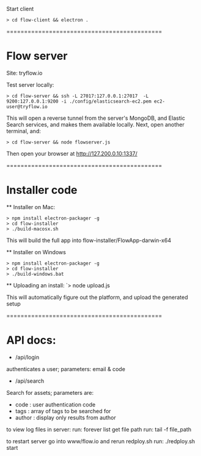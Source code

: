 
Start client
```
> cd flow-client && electron .
```
============================================
# Flow server

Site: tryflow.io

Test server locally:
```
> cd flow-server && ssh -L 27017:127.0.0.1:27017  -L 9200:127.0.0.1:9200 -i ./config/elasticsearch-ec2.pem ec2-user@tryflow.io
```
This will open a reverse tunnel from the server's MongoDB, and Elastic Search services, and makes them available locally.
Next, open another terminal, and:
```
> cd flow-server && node flowserver.js
```
Then open your browser at http://127.200.0.10:1337/

============================================
# Installer code

** Installer on Mac:

```
> npm install electron-packager -g
> cd flow-installer
> ./build-macosx.sh
```

This will build the full app into flow-installer/FlowApp-darwin-x64

** Installer on Windows

```
> npm install electron-packager -g
> cd flow-installer
> ./build-windows.bat
```

** Uploading an install:
`> node upload.js

This will automatically figure out the platform, and upload the generated setup

============================================
# API docs:

* /api/login

authenticates a user; parameters: email & code

* /api/search

Search for assets; parameters are:
* code : user authentication code
* tags : array of tags to be searched for
* author : display only results from author


to view log files in server:
run: forever list
get file path
run: tail -f file_path

to restart server go into www/flow.io and rerun redploy.sh
run: ./redploy.sh start
